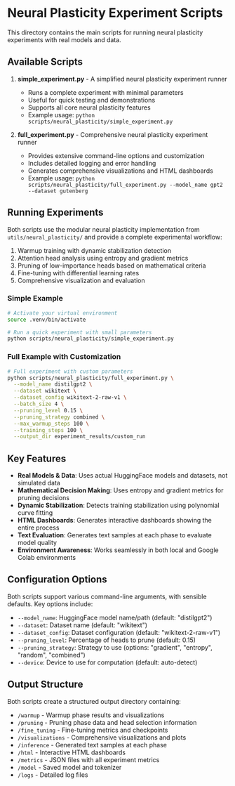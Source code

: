 # Neural Plasticity Experiment Scripts

This directory contains the main scripts for running neural plasticity experiments with real models and data.

## Available Scripts

1. **simple_experiment.py** - A simplified neural plasticity experiment runner
   - Runs a complete experiment with minimal parameters
   - Useful for quick testing and demonstrations
   - Supports all core neural plasticity features
   - Example usage: `python scripts/neural_plasticity/simple_experiment.py`

2. **full_experiment.py** - Comprehensive neural plasticity experiment runner
   - Provides extensive command-line options and customization
   - Includes detailed logging and error handling
   - Generates comprehensive visualizations and HTML dashboards
   - Example usage: `python scripts/neural_plasticity/full_experiment.py --model_name gpt2 --dataset gutenberg`

## Running Experiments

Both scripts use the modular neural plasticity implementation from `utils/neural_plasticity/` and provide a complete experimental workflow:

1. Warmup training with dynamic stabilization detection
2. Attention head analysis using entropy and gradient metrics
3. Pruning of low-importance heads based on mathematical criteria
4. Fine-tuning with differential learning rates
5. Comprehensive visualization and evaluation

### Simple Example

```bash
# Activate your virtual environment
source .venv/bin/activate

# Run a quick experiment with small parameters
python scripts/neural_plasticity/simple_experiment.py
```

### Full Example with Customization

```bash
# Full experiment with custom parameters
python scripts/neural_plasticity/full_experiment.py \
  --model_name distilgpt2 \
  --dataset wikitext \
  --dataset_config wikitext-2-raw-v1 \
  --batch_size 4 \
  --pruning_level 0.15 \
  --pruning_strategy combined \
  --max_warmup_steps 100 \
  --training_steps 100 \
  --output_dir experiment_results/custom_run
```

## Key Features

- **Real Models & Data**: Uses actual HuggingFace models and datasets, not simulated data
- **Mathematical Decision Making**: Uses entropy and gradient metrics for pruning decisions
- **Dynamic Stabilization**: Detects training stabilization using polynomial curve fitting
- **HTML Dashboards**: Generates interactive dashboards showing the entire process
- **Text Evaluation**: Generates text samples at each phase to evaluate model quality
- **Environment Awareness**: Works seamlessly in both local and Google Colab environments

## Configuration Options

Both scripts support various command-line arguments, with sensible defaults. Key options include:

- `--model_name`: HuggingFace model name/path (default: "distilgpt2")
- `--dataset`: Dataset name (default: "wikitext")
- `--dataset_config`: Dataset configuration (default: "wikitext-2-raw-v1") 
- `--pruning_level`: Percentage of heads to prune (default: 0.15)
- `--pruning_strategy`: Strategy to use (options: "gradient", "entropy", "random", "combined")
- `--device`: Device to use for computation (default: auto-detect)

## Output Structure

Both scripts create a structured output directory containing:

- `/warmup` - Warmup phase results and visualizations
- `/pruning` - Pruning phase data and head selection information
- `/fine_tuning` - Fine-tuning metrics and checkpoints
- `/visualizations` - Comprehensive visualizations and plots
- `/inference` - Generated text samples at each phase
- `/html` - Interactive HTML dashboards
- `/metrics` - JSON files with all experiment metrics
- `/model` - Saved model and tokenizer
- `/logs` - Detailed log files